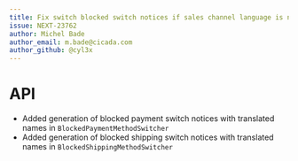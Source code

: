 ```yaml
---
title: Fix switch blocked switch notices if sales channel language is not the shop default language
issue: NEXT-23762
author: Michel Bade
author_email: m.bade@cicada.com
author_github: @cyl3x
---
```

# API
* Added generation of blocked payment switch notices with translated names in `BlockedPaymentMethodSwitcher`
* Added generation of blocked shipping switch notices with translated names in `BlockedShippingMethodSwitcher`
